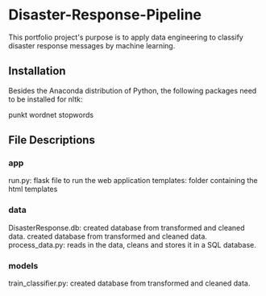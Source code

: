 # Disaster-Response-Pipeline
This portfolio project's purpose is to apply data engineering to classify disaster response messages by machine learning. 

## Installation

Besides the Anaconda distribution of Python, the following packages need to be installed for nltk:

punkt
wordnet
stopwords

## File Descriptions

### app
  run.py: flask file to run the web application
  templates: folder containing the html templates
### data
  DisasterResponse.db: created database from transformed and cleaned data.
  created database from transformed and cleaned data.
  process_data.py: reads in the data, cleans and stores it in a SQL database.
### models
  train_classifier.py: created database from transformed and cleaned data.
